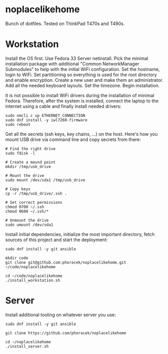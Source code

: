 # noplacelikehome

Bunch of dotfiles. Tested on ThinkPad T470s and T490s.

# Workstation

Install the OS first. Use Fedora 33 Server netinstall. Pick the minimal
installation package with additional "Common NetworkManager Submodules" to help
with the initial WiFi configuration. Set the hostname, login to WiFi. Set
partitioning so everything is used for the root directory and enable encryption.
Create a new user and make them an administrator. Add all the needed keyboard
layouts. Set the timezone. Begin installation.

It is not possible to install WiFi drivers during the installation of minimal
Fedora. Therefore, after the system is installed, connect the laptop to the
internet using a cable and finally install needed drivers:

``` shell
sudo nmcli c up ETHERNET_CONNECTION
sudo dnf install -y iwl7260-firmware
sudo reboot
```

Get all the secrets (ssh keys, key chains, ...) on the host. Here's how you
mount USB drive via command line and copy secrets from there:

``` shell
# Find the right drive
sudo fdisk -l

# Create a mound point
mkdir /tmp/usb_drive

# Mount the drive
sudo mount /dev/sda1 /tmp/usb_drive

# Copy keys
cp -r /tmp/usb_drive/.ssh .

# Set correct permissions
chmod 0700 ~/.ssh
chmod 0600 ~/.ssh/*

# Unmount the drive
sudo umount /dev/sda1
```

Install initial dependencies, initialize the most important directory, fetch
sources of this project and start the deployment:

```shell
sudo dnf install -y git ansible

mkdir code
git clone git@github.com:phoracek/noplacelikehome.git ~/code/noplacelikehome

cd ~/code/noplacelikehome
./install_workstation.sh
```

# Server

Install additional tooling on whatever server you use:

```shell
sudo dnf install -y git ansible

git clone https://github.com/phoracek/noplacelikehome

cd ~/noplacelikehome
./install_server.sh
```
